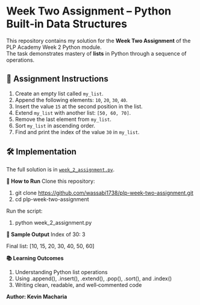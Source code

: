 # Week Two Assignment – Python Built‑in Data Structures

This repository contains my solution for the **Week Two Assignment** of the PLP Academy Week 2 Python module.  
The task demonstrates mastery of **lists** in Python through a sequence of operations.

## 📜 Assignment Instructions

1. Create an empty list called `my_list`.
2. Append the following elements: `10`, `20`, `30`, `40`.
3. Insert the value `15` at the second position in the list.
4. Extend `my_list` with another list: `[50, 60, 70]`.
5. Remove the last element from `my_list`.
6. Sort `my_list` in ascending order.
7. Find and print the index of the value `30` in `my_list`.

## 🛠 Implementation

The full solution is in [`week_2_assignment.py`](./week_2_assignment.py).

**🚀 How to Run**
Clone this repository:
1. git clone https://github.com/wassabi1738/plp-week-two-assignment.git
2. cd plp-week-two-assignment

Run the script:
1. python week_2_assignment.py

**📌 Sample Output**
Index of 30: 3

Final list: [10, 15, 20, 30, 40, 50, 60]

**📚 Learning Outcomes**
1. Understanding Python list operations
2. Using .append(), .insert(), .extend(), .pop(), .sort(), and .index()
3. Writing clean, readable, and well‑commented code


**Author: Kevin Macharia**

